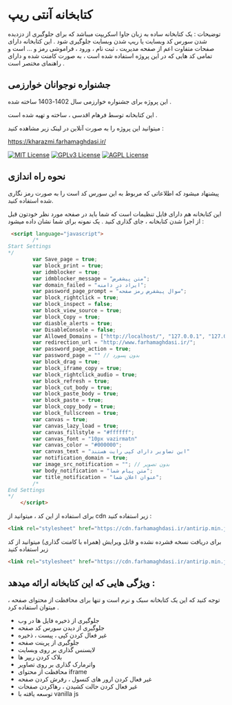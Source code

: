 
# کتابخانه آنتی ریپ

توضیحات : یک کتابخانه ساده به زبان جاوا اسکریپت میباشد که برای جلوگیری از دزدیده شدن سورس کد وبسایت یا ریپ شدن وبسایت جلوگیری شود . این کتابخانه دارای صفحات متفاوت اعم از صفحه مدیریت ، ثبت نام ، ورود ، فراموشی رمز و ... است و تمامی کد هایی که در این پروژه استفاده شده است ، به صورت کامنت شده و دارای راهنمای مختصر است . 






## جشنواره نوجوانان خوارزمی

این پروژه برای جشنواره خوارزمی سال 1402-1403 ساخته شده .

این کتابخانه توسط فرهام اقدسی ، ساخته و تهیه شده است . 

میتوانید این پروژه را به صورت آنلاین در لینک زیر مشاهده کنید : 

https://kharazmi.farhamaghdasi.ir/

[![MIT License](https://img.shields.io/badge/License-MIT-green.svg)](https://choosealicense.com/licenses/mit/)
[![GPLv3 License](https://img.shields.io/badge/License-GPL%20v3-yellow.svg)](https://opensource.org/licenses/)
[![AGPL License](https://img.shields.io/badge/license-AGPL-blue.svg)](http://www.gnu.org/licenses/agpl-3.0)


## نحوه راه اندازی

پیشنهاد میشود که اطلاعاتی که مربوط به این سورس کد است را به صورت رمز نگاری شده استفاده کنید. 

این کتابخانه هم دارای فایل تنظیمات است که شما باید در صفحه مورد نظر خودتون قبل از اجرا شدن کتابخانه ، جای گذاری کنید . یک نمونه برای شما نشان داده میشود : 

```html 
 <script language="javascript">
        /* 
Start Settings
*/
        var Save_page = true;
        var block_print = true;
        var idmblocker = true;
        var idmblocker_message = "متن پیشفرض";
        var domain_failed = "ایراد در دامنه";
        var password_page_prompt = "سوال پیشفرض رمز صفحه";
        var block_rightclick = true;
        var block_inspect = false;
        var block_view_source = true;
        var block_Copy = true;
        var diasble_alerts = true;
        var DisableConsole = false;
        var Allowed_Domains = ["http://localhost/", "127.0.0.1", "127.0.0.1:5500", "localhost"]; // برای اینکه در لوکال هاست اجرا شود
        var redirection_url = "http://www.farhamaghdasi.ir/";
        var password_page_action = true;
        var password_page = "" // بدون پسورد
        var block_drag = true;
        var block_iframe_copy = true;
        var block_rightclick_audio = true;
        var block_refresh = true;
        var block_cut_body = true;
        var block_paste_body = true;
        var block_paste = true;
        var block_copy_body = true;
        var block_fullscreen = true;
        var canvas = true;
        var canvas_lazy_load = true;
        var canvas_fillstyle = "#ffffff";
        var canvas_font = "10px vazirmatn"
        var canvas_color = "#000000";
        var canvas_text = "این تصاویر دارای کپی رایت هستند"
        var notification_domain = true;
        var image_src_notification = ""; // بدون تصویر
        var body_notification = "متن پیام شما";
        var title_notification = "عنوان اعلان شما";
        /* 
End Settings
*/
    </script>
```

برای استفاده از این کد ، میتوانید از cdn زیر استفاده کنید :

```html
<link rel="stylesheet" href="https://cdn.farhamaghdasi.ir/antirip.min.js">
```

برای دریافت نسخه فشرده نشده و قابل ویرایش (همراه با کامنت گذاری) میتوانید از کد زیر استفاده کنید

```html
<link rel="stylesheet" href="https://cdn.farhamaghdasi.ir/antirip.min.js">
```




## ویژگی هایی که این کتابخانه ارائه میدهد :

توجه کنید که این یک کتابخانه سبک و نرم است و تنها برای محافظت از محتوای صفحه ، میتوان استفاده کرد .

- جلوگیری از ذخیره فایل ها در وب
- جلوگیری از دیدن سورس کد صفحه
- غیر فعال کردن کپی ، پیست ، ذخیره
- جلوگیری از پرینت صفحه
- لایسنس گذاری بر روی وبسایت
- بلاک کردن ریپر ها
- واترمارک گذاری بر روی تصاویر
- محافظت از محتوای iframe
- غیر فعال کردن ارور های کنسول ، رفرش کردن صفحه
- غیر فعال کردن حالت کشیدن ، رهاکردن صفحات
- توسعه یافته با vanilla js


